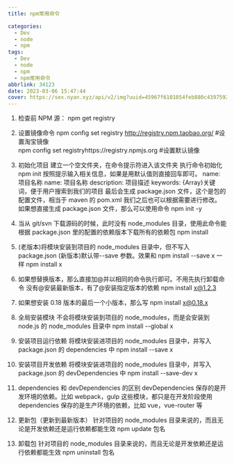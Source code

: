 ```yaml
---
title: npm常用命令

categories:
  - Dev
  - node
  - npm
tags:
  - Dev
  - node
  - npm
  - npm常用命令
abbrlink: 34123
date: 2023-03-06 15:47:44
cover: https://sex.nyan.xyz/api/v2/img?uuid=45967f6101054feb880c4397592aab1d
---
```


1. 检查前 NPM 源：
   npm get registry

2. 设置镜像命令
   npm config set registry http://registry.npm.taobao.org/ \#设置淘宝镜像  
   npm config set registryhttps://registry.npmjs.org \#设置默认镜像

3. 初始化项目
   建立一个空文件夹，在命令提示符进入该文件夹 执行命令初始化
   npm init
   按照提示输入相关信息，如果是用默认值则直接回车即可。
   name: 项目名称
   name: 项目名称
   description: 项目描述
   keywords: {Array}关键词，便于用户搜索到我们的项目
   最后会生成 package.json 文件，这个是包的配置文件，相当于 maven 的 pom.xml
   我们之后也可以根据需要进行修改。
   如果想直接生成 package.json 文件，那么可以使用命令
   npm init -y

4. 当从 git/svn 下载源码的时候，此时没有 node_modules 目录，使用此命令能根据 package.json 里的配置的依赖版本下载所有的依赖包
   npm install

5. (老版本)将模块安装到项目的 node_modules 目录中，但不写入 package.json
   (新版本)默认带--save 参数。效果和 npm install --save x 一样
   npm install x

6. 如果想替换版本，那么直接加@并以相同的命令执行即可。不用先执行卸载命令
   没有@安装最新版本，有了@安装指定版本的依赖
   npm install x@1.2.3

7. 如果想安装 0.18 版本的最后一个小版本，那么写
   npm install x@0.18.x

8. 全局安装模块
   不会将模块安装到项目的 node_modules，而是会安装到 node.js 的 node_modules 目录中
   npm install --global x

9. 安装项目运行依赖
   将模块安装进项目的 node_modules 目录中，并写入 package.json 的 dependencies 中
   npm install --save x

10. 安装项目开发依赖
    将模块安装进项目的 node_modules 目录中，并写入 package.json 的 devDependencies 中
    npm install --save-dev x

11. dependencies 和 devDependencies 的区别
    devDependencies 保存的是开发环境的依赖。比如 webpack，gulp 这些模块，都只是在开发阶段使用
    dependencies 保存的是生产环境的依赖，比如 vue，vue-router 等

12. 更新包（更新到最新版本）
    针对项目的 node_modules 目录来说的，而且无论是开发依赖还是运行依赖都能生效
    npm update 包名

13. 卸载包
    针对项目的 node_modules 目录来说的，而且无论是开发依赖还是运行依赖都能生效
    npm uninstall 包名